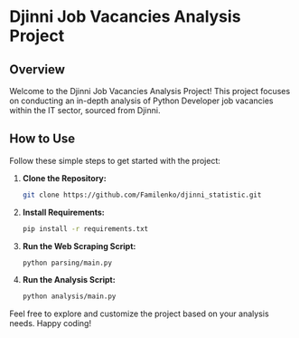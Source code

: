 # Djinni Job Vacancies Analysis Project

## Overview

Welcome to the Djinni Job Vacancies Analysis Project! This project focuses on conducting an in-depth analysis of Python Developer job vacancies within the IT sector, sourced from Djinni.

## How to Use

Follow these simple steps to get started with the project:

1. **Clone the Repository:**
    ```bash
    git clone https://github.com/Familenko/djinni_statistic.git
    ```

2. **Install Requirements:**
    ```bash
    pip install -r requirements.txt
    ```

3. **Run the Web Scraping Script:**
    ```bash
    python parsing/main.py
    ```

4. **Run the Analysis Script:**
    ```bash
    python analysis/main.py
    ```

Feel free to explore and customize the project based on your analysis needs. Happy coding!



